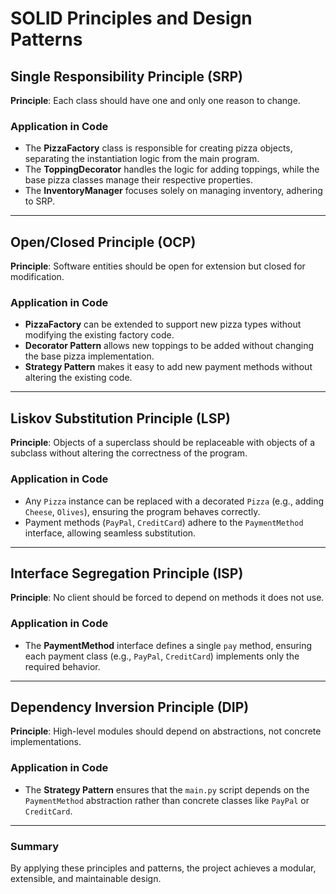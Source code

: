 # SOLID Principles and Design Patterns

## Single Responsibility Principle (SRP)
**Principle**: Each class should have one and only one reason to change.

### Application in Code
- The **PizzaFactory** class is responsible for creating pizza objects, separating the instantiation logic from the main program.
- The **ToppingDecorator** handles the logic for adding toppings, while the base pizza classes manage their respective properties.
- The **InventoryManager** focuses solely on managing inventory, adhering to SRP.

---

## Open/Closed Principle (OCP)
**Principle**: Software entities should be open for extension but closed for modification.

### Application in Code
- **PizzaFactory** can be extended to support new pizza types without modifying the existing factory code.
- **Decorator Pattern** allows new toppings to be added without changing the base pizza implementation.
- **Strategy Pattern** makes it easy to add new payment methods without altering the existing code.

---

## Liskov Substitution Principle (LSP)
**Principle**: Objects of a superclass should be replaceable with objects of a subclass without altering the correctness of the program.

### Application in Code
- Any `Pizza` instance can be replaced with a decorated `Pizza` (e.g., adding `Cheese`, `Olives`), ensuring the program behaves correctly.
- Payment methods (`PayPal`, `CreditCard`) adhere to the `PaymentMethod` interface, allowing seamless substitution.

---

## Interface Segregation Principle (ISP)
**Principle**: No client should be forced to depend on methods it does not use.

### Application in Code
- The **PaymentMethod** interface defines a single `pay` method, ensuring each payment class (e.g., `PayPal`, `CreditCard`) implements only the required behavior.

---

## Dependency Inversion Principle (DIP)
**Principle**: High-level modules should depend on abstractions, not concrete implementations.

### Application in Code
- The **Strategy Pattern** ensures that the `main.py` script depends on the `PaymentMethod` abstraction rather than concrete classes like `PayPal` or `CreditCard`.

---

### Summary
By applying these principles and patterns, the project achieves a modular, extensible, and maintainable design.
